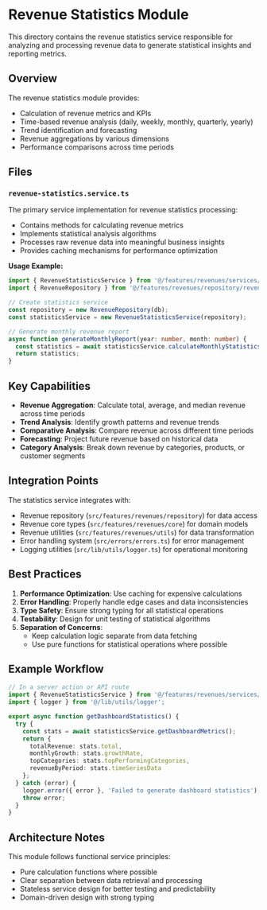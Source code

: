# Revenue Statistics Module

This directory contains the revenue statistics service responsible for analyzing and processing revenue data to generate statistical insights and reporting metrics.

## Overview

The revenue statistics module provides:
- Calculation of revenue metrics and KPIs
- Time-based revenue analysis (daily, weekly, monthly, quarterly, yearly)
- Trend identification and forecasting
- Revenue aggregations by various dimensions
- Performance comparisons across time periods

## Files

### `revenue-statistics.service.ts`

The primary service implementation for revenue statistics processing:

- Contains methods for calculating revenue metrics
- Implements statistical analysis algorithms
- Processes raw revenue data into meaningful business insights
- Provides caching mechanisms for performance optimization

**Usage Example:**
```typescript
import { RevenueStatisticsService } from '@/features/revenues/services/statistics/revenue-statistics.service';
import { RevenueRepository } from '@/features/revenues/repository/revenue.repository';

// Create statistics service
const repository = new RevenueRepository(db);
const statisticsService = new RevenueStatisticsService(repository);

// Generate monthly revenue report
async function generateMonthlyReport(year: number, month: number) {
  const statistics = await statisticsService.calculateMonthlyStatistics(year, month);
  return statistics;
}
```

## Key Capabilities

- **Revenue Aggregation**: Calculate total, average, and median revenue across time periods
- **Trend Analysis**: Identify growth patterns and revenue trends
- **Comparative Analysis**: Compare revenue across different time periods
- **Forecasting**: Project future revenue based on historical data
- **Category Analysis**: Break down revenue by categories, products, or customer segments

## Integration Points

The statistics service integrates with:
- Revenue repository (`src/features/revenues/repository`) for data access
- Revenue core types (`src/features/revenues/core`) for domain models
- Revenue utilities (`src/features/revenues/utils`) for data transformation
- Error handling system (`src/errors/errors.ts`) for error management
- Logging utilities (`src/lib/utils/logger.ts`) for operational monitoring

## Best Practices

1. **Performance Optimization**: Use caching for expensive calculations
2. **Error Handling**: Properly handle edge cases and data inconsistencies
3. **Type Safety**: Ensure strong typing for all statistical operations
4. **Testability**: Design for unit testing of statistical algorithms
5. **Separation of Concerns**:
    - Keep calculation logic separate from data fetching
    - Use pure functions for statistical operations where possible

## Example Workflow

```typescript
// In a server action or API route
import { RevenueStatisticsService } from '@/features/revenues/services/statistics/revenue-statistics.service';
import { logger } from '@/lib/utils/logger';

export async function getDashboardStatistics() {
  try {
    const stats = await statisticsService.getDashboardMetrics();
    return {
      totalRevenue: stats.total,
      monthlyGrowth: stats.growthRate,
      topCategories: stats.topPerformingCategories,
      revenueByPeriod: stats.timeSeriesData
    };
  } catch (error) {
    logger.error({ error }, 'Failed to generate dashboard statistics');
    throw error;
  }
}
```

## Architecture Notes

This module follows functional service principles:
- Pure calculation functions where possible
- Clear separation between data retrieval and processing
- Stateless service design for better testing and predictability
- Domain-driven design with strong typing
